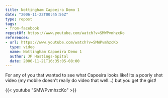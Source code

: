 ```yaml
---
title: Nottingham Capoeira Demo 1
date: "2006-11-22T00:45:56Z"
type: repost
tags:
- from-facebook
repostOf: https://www.youtube.com/watch?v=SMWPvmhzcKo
references:
- url: https://www.youtube.com/watch?v=SMWPvmhzcKo
  type: video
  name: Nottingham Capoeira Demo 1
  author: JP Hastings-Spital
  date: 2006-11-21T16:35:05-08:00
---
```

For any of you that wanted to see what Capoeira looks like! Its a poorly shot video (my mobile doesn't really do video that well...) but you get the gist!

{{< youtube "SMWPvmhzcKo" >}}
